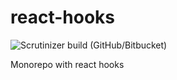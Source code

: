 # react-hooks
![Scrutinizer build (GitHub/Bitbucket)](https://img.shields.io/scrutinizer/build/g/edgarpost/react-hooks.svg)

Monorepo with react hooks
